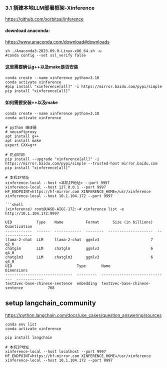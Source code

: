 
### 3.1 搭建本地LLM部署框架-Xinference


https://github.com/xorbitsai/inference

#### download anaconda:
https://www.anaconda.com/download#downloads

```shell
sh ./Anaconda3-2023.09-0-Linux-x86_64.sh -u
#conda config --set ssl_verify false
```

#### 这里需要确认g++以及make是否安装
```shell
conda create --name xinference python=3.10
conda activate xinference
#pip install "xinference[all]" -i https://mirror.baidu.com/pypi/simple
pip install "xinference[all]"
```

#### 如何需要安装++以及make
```shell
conda create --name xinference python=3.10
conda activate xinference

# python 编译器
# neusoftproxy
apt install g++
apt install make
export CXX=g++

# 花点时间
pip install --upgrade "xinference[all]" -i https://mirror.baidu.com/pypi/simple --trusted-host mirror.baidu.com
pip install "xinference[all]"

# 本机IP地址
xinference-local --host <本机IP地址> --port 9997
xinference-local --host 127.0.0.1 --port 9997
HF_ENDPOINT=https://hf-mirror.com XINFERENCE_HOME=/usr/xinference xinference-local --host 10.1.104.172 --port 9997

```shell
(xinference) root@UASD-AIGC-172:~# xinference list -e http://10.1.104.172:9997
```

```test
UID           Type    Name          Format      Size (in billions)  Quantization
------------  ------  ------------  --------  --------------------  --------------
llama-2-chat  LLM     llama-2-chat  ggmlv3                       7  q2_K
chatglm       LLM     chatglm       ggmlv3                       6  q4_0
chatglm3      LLM     chatglm3      ggmlv3                       6  q4_0
UID                             Type       Name                              Dimensions
------------------------------  ---------  ------------------------------  ------------
text2vec-base-chinese-sentence  embedding  text2vec-base-chinese-sentence           768
```


## setup langchain_community

https://python.langchain.com/docs/use_cases/question_answering/sources

```shell
conda env list
conda activate xinference

pip install langchain
```

```shell
# 本机IP地址
xinference-local --host localhost --port 9997
HF_ENDPOINT=https://hf-mirror.com XINFERENCE_HOME=/usr/xinference xinference-local --host 10.1.104.172 --port 9997
```

